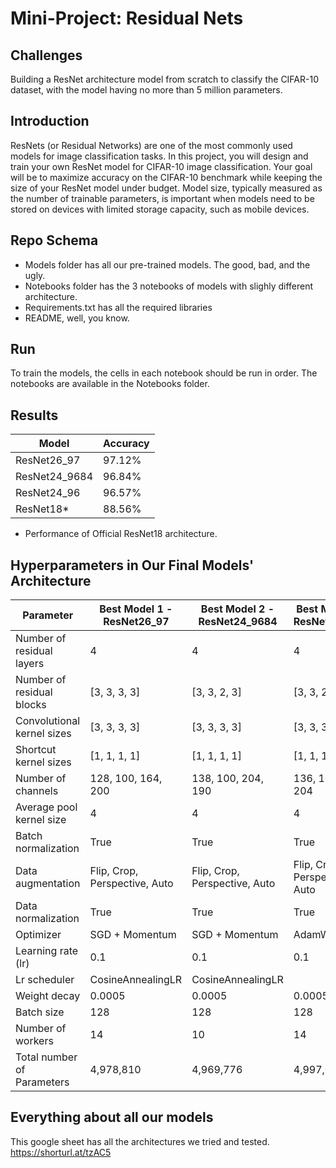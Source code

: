 # Mini-Project: Residual Nets

## Challenges
Building a ResNet architecture model from scratch to classify the CIFAR-10 dataset, with the model having no more than 5 million parameters.

## Introduction
ResNets (or Residual Networks) are one of the most commonly used models for image classification tasks. In this project, you will design and train your own ResNet model for CIFAR-10 image classification. Your goal will be to maximize accuracy on the CIFAR-10 benchmark while keeping the size of your ResNet model under budget. Model size, typically measured as the number of trainable parameters, is important when models need to be stored on devices with limited storage capacity, such as mobile devices.

## Repo Schema
* Models folder has all our pre-trained models. The good, bad, and the ugly.
* Notebooks folder has the 3 notebooks of models with slighly different architecture. 
* Requirements.txt has all the required libraries
* README, well, you know.

## Run
To train the models, the cells in each notebook should be run in order. The notebooks are available in the Notebooks folder.


## Results

| Model         | Accuracy  |
|---------------|-----------|
| ResNet26_97   | 97.12%    |
| ResNet24_9684 | 96.84%    |
| ResNet24_96   | 96.57%    |
| ResNet18*     | 88.56%    |

* Performance of Official ResNet18 architecture.

## Hyperparameters in Our Final Models' Architecture

| Parameter                     | Best Model 1 - ResNet26_97    | Best Model 2 - ResNet24_9684 |  Best Model 3 - ResNet24_9684 |
|-------------------------------|-------------------------------|------------------------------|-------------------------------|
| Number of residual layers     | 4                             |4                             |4                              |
| Number of residual blocks     | [3, 3, 3, 3]                  |[3, 3, 2, 3]                  |[3, 3, 2, 3]                   |
| Convolutional kernel sizes    | [3, 3, 3, 3]                  |[3, 3, 3, 3]                  |[3, 3, 3, 3]                   |
| Shortcut kernel sizes         | [1, 1, 1, 1]                  |[1, 1, 1, 1]                  |[1, 1, 1, 1]                   |
| Number of channels            | 128, 100, 164, 200            |138, 100, 204, 190            |136, 100, 188, 204             |
| Average pool kernel size      | 4                             |4                             |4                              |
| Batch normalization           | True                          |True                          |True                           |
| Data augmentation             | Flip, Crop, Perspective, Auto |Flip, Crop, Perspective, Auto |Flip, Crop, Perspective, Auto  |
| Data normalization            | True                          |True                          |True                           |
| Optimizer                     | SGD + Momentum                |SGD + Momentum                |AdamW                          |
| Learning rate (lr)            | 0.1                           |0.1                           |0.1                            |
| Lr scheduler                  | CosineAnnealingLR             |CosineAnnealingLR             ||CosineAnnealingLR             |
| Weight decay                  | 0.0005                        |0.0005                        |0.0005                         |
| Batch size                    | 128                           |128                           |128                            |
| Number of workers             | 14                            |10                            |14                             |
| Total number of Parameters    | 4,978,810                     |4,969,776                       |4,997,074                        |


## Everything about all our models
This google sheet has all the architectures we tried and tested. 
https://shorturl.at/tzAC5
